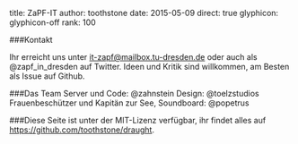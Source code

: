 title: ZaPF-IT
author: toothstone
date: 2015-05-09
direct: true
glyphicon: glyphicon-off
rank: 100

###Kontakt

Ihr erreicht uns unter <it-zapf@mailbox.tu-dresden.de> oder auch als @zapf_in_dresden auf Twitter.
Ideen und Kritik sind willkommen, am Besten als Issue auf Github.

###Das Team
Server und Code: @zahnstein
Design: @toelzstudios
Frauenbeschützer und Kapitän zur See, Soundboard: @popetrus

###Diese Seite
ist unter der MIT-Lizenz verfügbar, ihr findet alles auf <https://github.com/toothstone/draught>.
